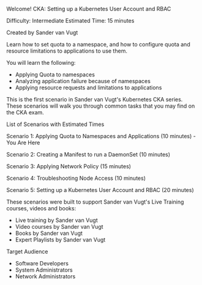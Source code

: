 Welcome!
CKA: Setting up a Kubernetes User Account and RBAC

Difficulty: Intermediate
Estimated Time: 15 minutes

Created by Sander van Vugt

Learn how to set quota to a namespace, and how to configure quota and resource limitations to applications to use them. 

You will learn the following:
*	Applying Quota to namespaces
*	Analyzing application failure because of namespaces
*	Applying resource requests and limitations to applications

This is the first scenario in Sander van Vugt's Kubernetes CKA series. These scenarios will walk you through common tasks that you may find on the CKA exam. 

List of Scenarios with Estimated Times

Scenario 1: Applying Quota to Namespaces and Applications (10 minutes) - You Are Here

Scenario 2: Creating a Manifest to run a DaemonSet (10 minutes)

Scenario 3: Applying Network Policy (15 minutes)

Scenario 4: Troubleshooting Node Access (10 minutes)

Scenario 5: Setting up a Kubernetes User Account and RBAC (20 minutes)

These scenarios were built to support Sander van Vugt's Live Training courses, videos and books:

*	Live training by Sander van Vugt
*	Video courses by Sander van Vugt
*	Books by Sander van Vugt
*	Expert Playlists by Sander van Vugt

Target Audience
*	Software Developers
*	System Administrators
*	Network Administrators
